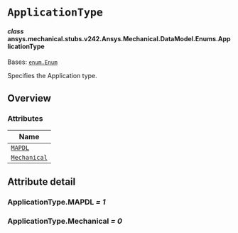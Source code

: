 # `ApplicationType`

<a id="ansys.mechanical.stubs.v242.Ansys.Mechanical.DataModel.Enums.ApplicationType"></a>

#### *class* ansys.mechanical.stubs.v242.Ansys.Mechanical.DataModel.Enums.ApplicationType

Bases: [`enum.Enum`](https://docs.python.org/3/library/enum.html#enum.Enum)

Specifies the Application type.

<!-- !! processed by numpydoc !! -->

<a id="overview"></a>

## Overview

### Attributes

| Name |
| -------------------------------------------------------------------------------------------------------------------- |
| [`MAPDL`](#ApplicationType.MAPDL) |
| [`Mechanical`](#ApplicationType.Mechanical) |

<a id="attribute-detail"></a>

## Attribute detail

<a id="ApplicationType.MAPDL"></a>

### ApplicationType.MAPDL *= 1*

<a id="ApplicationType.Mechanical"></a>

### ApplicationType.Mechanical *= 0*


